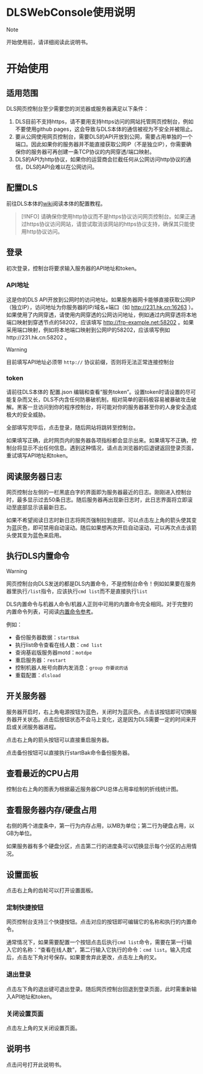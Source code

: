 # DLSWebConsole使用说明
> [!NOTE]
> 开始使用前，请详细阅读此说明书。
# 开始使用

## 适用范围

DLS网页控制台至少需要您的浏览器或服务器满足以下条件：
1. DLS目前不支持https，请不要用支持https访问的网站托管网页控制台，例如不要使用github pages，这会导致与DLS本体的通信被视为不安全并被阻止。
2. 要从公网使用网页控制台，需要DLS的API开放到公网，需要占用单独的一个端口。因此如果你的服务器并不能直接获取公网IP（不是独立IP），你需要确保你的服务器可再创建一条TCP协议的内网穿透/端口映射。
3. DLS的API为http协议，如果你的运营商会拦截任何从公网访问http协议的通信，DLS的API会难以在公网访问。

## 配置DLS

前往DLS本体的[wiki](https://gitee.com/dlcn/dlscq/wikis/API%E6%9C%8D%E5%8A%A1?sort_id=9353907)阅读本体的配置教程。

> [!INFO]
> 请确保你使用http协议而不是https协议访问网页控制台。如果正通过https协议访问网站，请尝试取消该网站的https协议支持，确保其只能使用http协议访问。

## 登录

初次登录，控制台将要求输入服务器的API地址和token。

### API地址

这是你的DLS API开放到公网时的访问地址。如果服务器网卡能够直接获取公网IP（独立IP），访问地址为你服务器的IP/域名+端口（如 http://231.hk.cn:16263 ）。如果使用了内网穿透，请使用内网穿透的公网访问地址，例如通过内网穿透将本地端口映射到穿透节点的58202，应该填写 http://frp-example.net:58202 。如果采用端口映射，例如将本地端口映射到公网IP的58202，应该填写例如http://231.hk.cn:58202 。

> [!WARNING]
> 目前填写API地址必须带 `http://` 协议前缀，否则将无法正常连接控制台

### token

请前往DLS本体的 配置.json 编辑和查看“服务token”。设置token时请设置的尽可能复杂而又长，DLS不内含任何防暴破机制，相对简单的密码极容易被暴破攻击破解。黑客一旦访问到你的程序控制台，将可能对你的服务器甚至你的人身安全造成极大的安全威胁。

全部填写完毕后，点击登录，随后网站将跳转至控制台。

如果填写正确，此时网页内的服务器各项指标都会显示出来。如果填写不正确，控制台将显示不出任何信息。遇到这种情况，请点击浏览器的后退键返回登录页面，重试填写API地址和token。

## 阅读服务器日志

网页控制台左侧的一栏黑底白字的界面即为服务器最近的日志。刚刚进入控制台时，最多显示过去50条日志。随后服务器再出现新日志时，此日志界面将立即滚动至底部显示该最新日志。

如果不希望阅读日志时新日志将网页强制拉到底部，可以点击左上角的箭头使其变为蓝灰色，即可禁用自动滚动。随后如果想再次开启自动滚动，可以再次点击该箭头使其变为蓝色来启用。

## 执行DLS内置命令

> [!WARNING]
> 网页控制台向DLS发送的都是DLS内置命令，不是控制台命令！例如如果要在服务器里执行`/list`指令，应该执行`cmd list`而不是直接执行`list`

DLS内置命令与机器人命令/机器人正则中可用的内置命令完全相同。对于完整的内置命令列表，可阅读[内置命令参考](https://gitee.com/dlcn/dlscq/wikis/%E9%85%8D%E7%BD%AE%E8%A7%A3%E9%87%8A(%E9%80%89%E8%AF%BB)/%E5%86%85%E7%BD%AE%E5%91%BD%E4%BB%A4%E5%8F%82%E8%80%83)。

例如：
- 备份服务器数据：`startBak`
- 执行list命令查看在线人数：`cmd list`
- 查询基岩版服务器motd：`motdpe`
- 重启服务器：`restart`
- 控制机器人帐号向群内发消息：`group 你要说的话`
- 重载配置：`dlsload`

## 开关服务器

服务器开启时，右上角电源按钮为蓝色，关闭时为蓝灰色。点击该按钮即可切换服务器开关状态。点击后按钮状态不会马上变化，这是因为DLS需要一定的时间来开启或关闭服务器进程。

点击右上角的箭头按钮可以直接重启服务器。

点击备份按钮可以直接执行startBak命令备份服务器。

## 查看最近的CPU占用

控制台右上角的图表为根据最近服务器CPU总体占用率绘制的折线统计图。

## 查看服务器内存/硬盘占用

右侧的两个进度条中，第一行为内存占用，以MB为单位；第二行为硬盘占用，以GB为单位。

如果服务器有多个硬盘分区，点击第二行的进度条可以切换显示每个分区的占用情况。

## 设置面板

点击右上角的齿轮可以打开设置面板。

### 定制快捷按钮

网页控制台支持三个快捷按钮。点击对应的按钮即可编辑它的名称和执行的内置命令。

通常情况下，如果需要配置一个按钮点击后执行`cmd list`命令，需要在第一行输入它的名称：“查看在线人数”，第二行输入它执行的命令：`cmd list`。输入完成后，点击左下角对号保存。如果要舍弃此更改，点击左上角的叉。

### 退出登录

点击左下角的退出键可退出登录。随后网页控制台回退到登录页面，此时需重新输入API地址和token。

### 关闭设置页面

点击左上角的叉关闭设置页面。

## 说明书

点击问号打开此说明书。